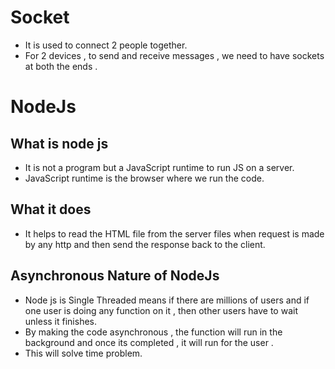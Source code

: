 # Socket
* It is used to connect 2 people together.
* For 2 devices , to send and receive messages , we need to have sockets at both the ends .

# NodeJs
## What is node js
* It is not a program but a JavaScript runtime to run JS on a server.
* JavaScript runtime is the browser where we run the code.

## What it does 
* It helps to read the HTML file from the server files when request is made by any http and then send the response back to the client.

## Asynchronous Nature of NodeJs
* Node js is Single Threaded means if there are millions of users and if one user is doing any function on it , then other users have to wait unless it finishes.
* By making the code asynchronous , the function will run in the background and once its completed , it will run for the user . 
* This will solve time problem.